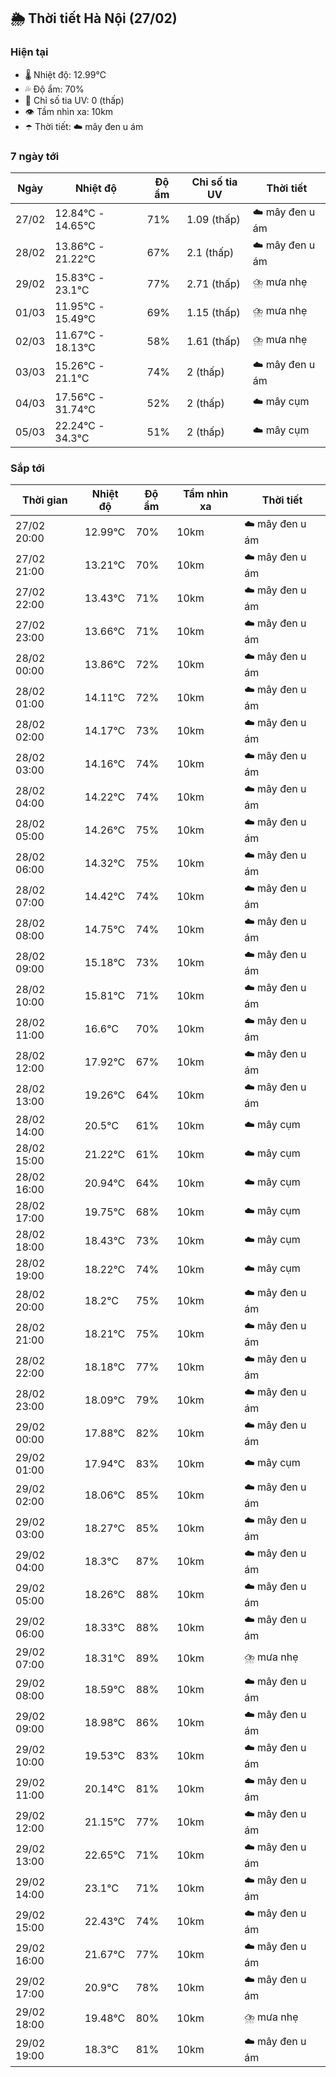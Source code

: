 ## 🌦️ Thời tiết Hà Nội (27/02)

### Hiện tại

- 🌡️ Nhiệt độ: 12.99℃
- 💦 Độ ẩm: 70%
- 🌟 Chỉ số tia UV: 0 (thấp)
- 👁️ Tầm nhìn xa: 10km
- ☂️ Thời tiết: ☁️ mây đen u ám

### 7 ngày tới

| Ngày | Nhiệt độ | Độ ẩm | Chỉ số tia UV | Thời tiết |
| --- | --- | --- | --- | --- |
| 27/02 | 12.84℃ - 14.65℃ | 71% | 1.09 (thấp) | ☁️ mây đen u ám |
| 28/02 | 13.86℃ - 21.22℃ | 67% | 2.1 (thấp) | ☁️ mây đen u ám |
| 29/02 | 15.83℃ - 23.1℃ | 77% | 2.71 (thấp) | ⛈️ mưa nhẹ |
| 01/03 | 11.95℃ - 15.49℃ | 69% | 1.15 (thấp) | ⛈️ mưa nhẹ |
| 02/03 | 11.67℃ - 18.13℃ | 58% | 1.61 (thấp) | ⛈️ mưa nhẹ |
| 03/03 | 15.26℃ - 21.1℃ | 74% | 2 (thấp) | ☁️ mây đen u ám |
| 04/03 | 17.56℃ - 31.74℃ | 52% | 2 (thấp) | ☁️ mây cụm |
| 05/03 | 22.24℃ - 34.3℃ | 51% | 2 (thấp) | ☁️ mây cụm |

### Sắp tới

| Thời gian | Nhiệt độ | Độ ẩm | Tầm nhìn xa | Thời tiết |
| --- | --- | --- | --- | --- |
| 27/02 20:00 | 12.99℃ | 70% | 10km | ☁️ mây đen u ám |
| 27/02 21:00 | 13.21℃ | 70% | 10km | ☁️ mây đen u ám |
| 27/02 22:00 | 13.43℃ | 71% | 10km | ☁️ mây đen u ám |
| 27/02 23:00 | 13.66℃ | 71% | 10km | ☁️ mây đen u ám |
| 28/02 00:00 | 13.86℃ | 72% | 10km | ☁️ mây đen u ám |
| 28/02 01:00 | 14.11℃ | 72% | 10km | ☁️ mây đen u ám |
| 28/02 02:00 | 14.17℃ | 73% | 10km | ☁️ mây đen u ám |
| 28/02 03:00 | 14.16℃ | 74% | 10km | ☁️ mây đen u ám |
| 28/02 04:00 | 14.22℃ | 74% | 10km | ☁️ mây đen u ám |
| 28/02 05:00 | 14.26℃ | 75% | 10km | ☁️ mây đen u ám |
| 28/02 06:00 | 14.32℃ | 75% | 10km | ☁️ mây đen u ám |
| 28/02 07:00 | 14.42℃ | 74% | 10km | ☁️ mây đen u ám |
| 28/02 08:00 | 14.75℃ | 74% | 10km | ☁️ mây đen u ám |
| 28/02 09:00 | 15.18℃ | 73% | 10km | ☁️ mây đen u ám |
| 28/02 10:00 | 15.81℃ | 71% | 10km | ☁️ mây đen u ám |
| 28/02 11:00 | 16.6℃ | 70% | 10km | ☁️ mây đen u ám |
| 28/02 12:00 | 17.92℃ | 67% | 10km | ☁️ mây đen u ám |
| 28/02 13:00 | 19.26℃ | 64% | 10km | ☁️ mây đen u ám |
| 28/02 14:00 | 20.5℃ | 61% | 10km | ☁️ mây cụm |
| 28/02 15:00 | 21.22℃ | 61% | 10km | ☁️ mây cụm |
| 28/02 16:00 | 20.94℃ | 64% | 10km | ☁️ mây cụm |
| 28/02 17:00 | 19.75℃ | 68% | 10km | ☁️ mây cụm |
| 28/02 18:00 | 18.43℃ | 73% | 10km | ☁️ mây cụm |
| 28/02 19:00 | 18.22℃ | 74% | 10km | ☁️ mây cụm |
| 28/02 20:00 | 18.2℃ | 75% | 10km | ☁️ mây đen u ám |
| 28/02 21:00 | 18.21℃ | 75% | 10km | ☁️ mây đen u ám |
| 28/02 22:00 | 18.18℃ | 77% | 10km | ☁️ mây đen u ám |
| 28/02 23:00 | 18.09℃ | 79% | 10km | ☁️ mây đen u ám |
| 29/02 00:00 | 17.88℃ | 82% | 10km | ☁️ mây đen u ám |
| 29/02 01:00 | 17.94℃ | 83% | 10km | ☁️ mây cụm |
| 29/02 02:00 | 18.06℃ | 85% | 10km | ☁️ mây đen u ám |
| 29/02 03:00 | 18.27℃ | 85% | 10km | ☁️ mây đen u ám |
| 29/02 04:00 | 18.3℃ | 87% | 10km | ☁️ mây đen u ám |
| 29/02 05:00 | 18.26℃ | 88% | 10km | ☁️ mây đen u ám |
| 29/02 06:00 | 18.33℃ | 88% | 10km | ☁️ mây đen u ám |
| 29/02 07:00 | 18.31℃ | 89% | 10km | ⛈️ mưa nhẹ |
| 29/02 08:00 | 18.59℃ | 88% | 10km | ☁️ mây đen u ám |
| 29/02 09:00 | 18.98℃ | 86% | 10km | ☁️ mây đen u ám |
| 29/02 10:00 | 19.53℃ | 83% | 10km | ☁️ mây đen u ám |
| 29/02 11:00 | 20.14℃ | 81% | 10km | ☁️ mây đen u ám |
| 29/02 12:00 | 21.15℃ | 77% | 10km | ☁️ mây đen u ám |
| 29/02 13:00 | 22.65℃ | 71% | 10km | ☁️ mây đen u ám |
| 29/02 14:00 | 23.1℃ | 71% | 10km | ☁️ mây đen u ám |
| 29/02 15:00 | 22.43℃ | 74% | 10km | ☁️ mây đen u ám |
| 29/02 16:00 | 21.67℃ | 77% | 10km | ☁️ mây đen u ám |
| 29/02 17:00 | 20.9℃ | 78% | 10km | ☁️ mây đen u ám |
| 29/02 18:00 | 19.48℃ | 80% | 10km | ⛈️ mưa nhẹ |
| 29/02 19:00 | 18.3℃ | 81% | 10km | ☁️ mây đen u ám |
